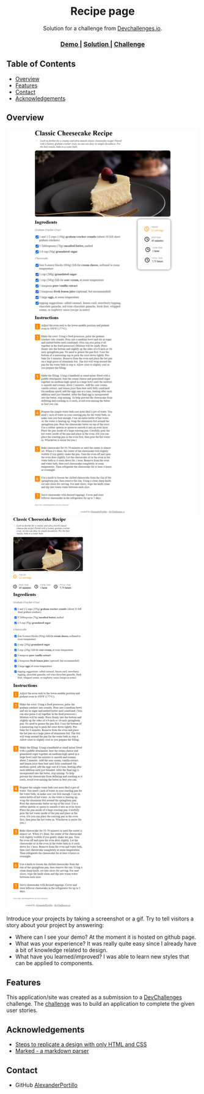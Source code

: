 <h1 align="center">Recipe page</h1>

<div align="center">
   Solution for a challenge from  <a href="http://devchallenges.io" target="_blank">Devchallenges.io</a>.
</div>

<div align="center">
  <h3>
    <a href="https://alexanderportillo.github.io/Recipe-page/">
      Demo
    </a>
    <span> | </span>
    <a href="https://github.com/alexanderportillo/Recipe-page">
      Solution
    </a>
    <span> | </span>
    <a href="https://devchallenges.io/challenges/OEKdUZ6xs0h99C38XVht">
      Challenge
    </a>
  </h3>
</div>

<!-- TABLE OF CONTENTS -->

## Table of Contents

- [Overview](#overview)
- [Features](#features)
- [Contact](#contact)
- [Acknowledgements](#acknowledgements)

<!-- OVERVIEW -->

## Overview

![screenshot](Src/Img/Screenshot%20Recipe%20page.png)
![screenshot](Src/Img/Screenshot%20Recipe%20page%20mobile.png)

Introduce your projects by taking a screenshot or a gif. Try to tell visitors a story about your project by answering:

- Where can I see your demo?
  At the moment it is hosted on github page.
- What was your experience?
  It was really quite easy since I already have a bit of knowledge related to design.
- What have you learned/improved?
  I was able to learn new styles that can be applied to components.

## Features

<!-- List the features of your application or follow the template. Don't share the figma file here :) -->

This application/site was created as a submission to a [DevChallenges](https://devchallenges.io/challenges) challenge. The [challenge](https://devchallenges.io/challenges/TtUjDt19eIHxNQ4n5jps) was to build an application to complete the given user stories.

## Acknowledgements

<!-- This section should list any articles or add-ons/plugins that helps you to complete the project. This is optional but it will help you in the future. For exmpale -->

- [Steps to replicate a design with only HTML and CSS](https://devchallenges-blogs.web.app/how-to-replicate-design/)
- [Marked - a markdown parser](https://github.com/chjj/marked)

## Contact

<!-- - Website [your-website.com](https://{your-web-site-link}) -->

- GitHub [AlexanderPortillo](https://github.com/AlexanderPortillo)
<!-- - Twitter [@your-twitter](https://{twitter.com/your-username}) -->
